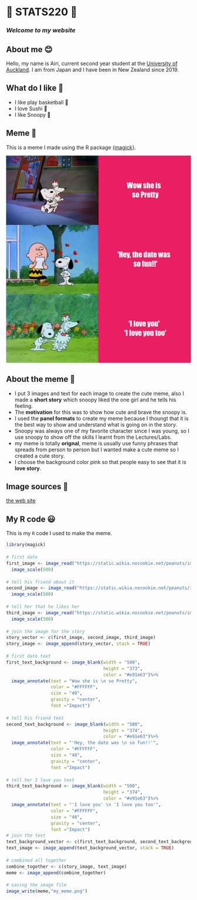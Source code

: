 # 💜 STATS220 💜
### *Welcome to my website*

## About me 😊
Hello, my name is Airi, current second year student at the [University of Auckland](https://www.auckland.ac.nz/en.html). 
I am from Japan and I have been in New Zealand since 2019.

## What do I like 💓

* I like play basketball 🏀
* I love Sushi :sushi:
* I like Snoopy 🌟

## Meme 🤪
This is a meme I made using the R package [{magick}](https://cran.r-project.org/web/packages/magick/vignettes/intro.html).

![my_meme](my_meme.png) 
## About the meme 💚
* I put 3 images and text for each image to create the cute meme, also I made a **short story** which snoopy liked the one girl and he tells his feeling.
* The **motivation** for this was to show how cute and brave the snoopy is. 
* I used the **panel formats** to create my meme because I thoungt that it is the best way to show and understand what is going on in the story. 
* Snoopy was always one of my favorite character since I was young, so I use snoopy to show off the skills I learnt from the Lectures/Labs.
* my meme is totally **orignal**, meme is usually use funny phrases that spreads from person to person but I wanted make a cute meme so I created a cute story.
* I choose the background color pink so that people easy to see that it is **love story**.

## Image sources 🌟
[the web site](https://peanuts.fandom.com/wiki/Snoopy%27s_Getting_Married,_Charlie_Brown)
## My R code 😃
This is my `R` code I used to make the meme.

```r
library(magick)

# first date
first_image <- image_read("https://static.wikia.nocookie.net/peanuts/images/3/36/GenevieveAndSnoopy.png/revision/latest/scale-to-width-down/640?cb=20130722033523")%>%
  image_scale(500)

# tell his friend about it
second_image <- image_read("https://static.wikia.nocookie.net/peanuts/images/a/ac/Snoopyinlove.jpg/revision/latest/scale-to-width-down/236?cb=20160428132247")%>%
  image_scale(500)

# tell her that he likes her
third_image <- image_read("https://static.wikia.nocookie.net/peanuts/images/3/33/Snoopy_and_girlfriend.jpg/revision/latest/scale-to-width-down/236?cb=20160428132217")%>%
  image_scale(500)

# join the image for the story
story_vector <- c(first_image, second_image, third_image)
story_image <- image_append(story_vector, stack = TRUE)

# first date text
first_text_background <- image_blank(width = "500", 
                                     height = "373", 
                                     color = "#e91e63")%>%
  image_annotate(text = "Wow she is \n so Pretty", 
                 color = "#FFFFFF", 
                 size = "40", 
                 gravity = "center", 
                 font ="Impact")

# tell his friend text
second_text_background <- image_blank(width = "500", 
                                     height = "374", 
                                     color = "#e91e63")%>%
  image_annotate(text = "'Hey, the date was \n so fun!!'", 
                 color = "#FFFFFF", 
                 size = "40", 
                 gravity = "center",
                 font ="Impact")

# tell her I love you text
third_text_background <- image_blank(width = "500", 
                                     height = "374", 
                                     color = "#e91e63")%>%
  image_annotate(text = "'I love you' \n 'I love you too'", 
                 color = "#FFFFFF", 
                 size = "40", 
                 gravity = "center", 
                 font ="Impact")
# join the text
text_background_vector <- c(first_text_background, second_text_background, third_text_background)
text_image <- image_append(text_background_vector, stack = TRUE)

# combined all together
combine_together <- c(story_image, text_image)
meme <- image_append(combine_together)

# saving the image file
image_write(meme,"my_meme.png")
```



